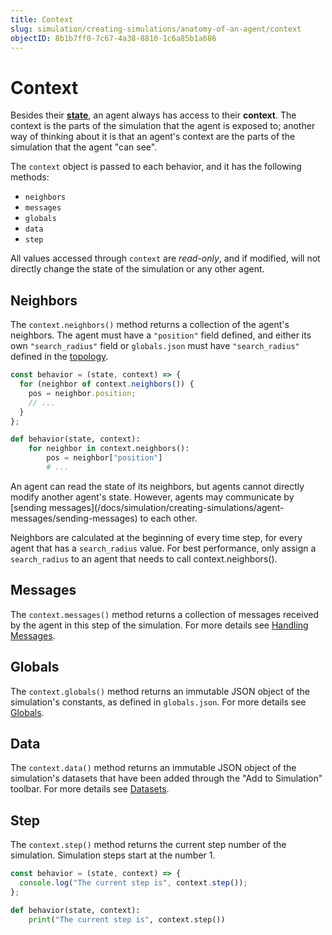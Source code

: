 ```yaml
---
title: Context
slug: simulation/creating-simulations/anatomy-of-an-agent/context
objectID: 8b1b7ff0-7c67-4a38-8810-1c6a85b1a686
---
```


# Context

Besides their [**state**](/docs/simulation/creating-simulations/anatomy-of-an-agent/state), an agent always has access to their **context**. The context is the parts of the simulation that the agent is exposed to; another way of thinking about it is that an agent's context are the parts of the simulation that the agent "can see".

The `context` object is passed to each behavior, and it has the following methods:

- `neighbors`
- `messages`
- `globals`
- `data`
- `step`

All values accessed through `context` are _read-only_, and if modified, will not directly change the state of the simulation or any other agent.

## Neighbors

The `context.neighbors()` method returns a collection of the agent's neighbors. The agent must have a `"position"` field defined, and either its own `"search_radius"` field or `globals.json` must have `"search_radius"` defined in the [topology](/docs/simulation/creating-simulations/configuration/topology/).

<Tabs>
<Tab title="JavaScript" >

```javascript
const behavior = (state, context) => {
  for (neighbor of context.neighbors()) {
    pos = neighbor.position;
    // ...
  }
};
```

</Tab>

<Tab title="Python" >

```python
def behavior(state, context):
    for neighbor in context.neighbors():
        pos = neighbor["position"]
        # ...
```

</Tab>
</Tabs>

<Hint style="info">
An agent can read the state of its neighbors, but agents cannot directly modify another agent's state. However, agents may communicate by [sending messages](/docs/simulation/creating-simulations/agent-messages/sending-messages) to each other.
</Hint>

Neighbors are calculated at the beginning of every time step, for every agent that has a `search_radius` value. For best performance, only assign a `search_radius` to an agent that needs to call context.neighbors\(\).

## Messages

The `context.messages()` method returns a collection of messages received by the agent in this step of the simulation. For more details see [Handling Messages](/docs/simulation/creating-simulations/agent-messages/handling-messages).

## Globals

The `context.globals()` method returns an immutable JSON object of the simulation's constants, as defined in `globals.json`. For more details see [Globals](/docs/simulation/creating-simulations/configuration/).

## Data

The `context.data()` method returns an immutable JSON object of the simulation's datasets that have been added through the "Add to Simulation" toolbar. For more details see [Datasets](/docs/simulation/creating-simulations/datasets/).

## Step

The `context.step()` method returns the current step number of the simulation. Simulation steps start at the number 1.

<Tabs>
<Tab title="JavaScript" >

```javascript
const behavior = (state, context) => {
  console.log("The current step is", context.step());
};
```

</Tab>

<Tab title="Python" >

```python
def behavior(state, context):
    print("The current step is", context.step())
```

</Tab>
</Tabs>
